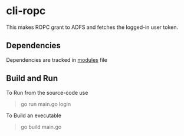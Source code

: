 # cli-ropc

This makes ROPC grant to ADFS and fetches the logged-in user token. 

## Dependencies

Dependencies are tracked in  [modules](go.mod) file

## Build and Run
 To Run from the source-code use
> go run main.go login

To Build an executable 

> go build main.go
